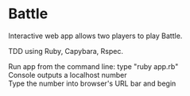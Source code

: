 # Battle

Interactive web app allows two players to play Battle.

TDD using Ruby, Capybara, Rspec.

Run app from the command line: type "ruby app.rb"
<br>Console outputs a localhost number
<br>Type the number into browser's URL bar and begin
